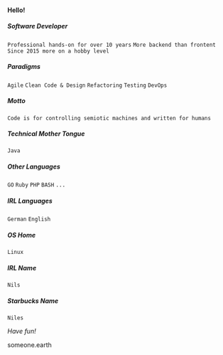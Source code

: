 #### Hello!

##### Software Developer

`Professional hands-on for over 10 years`
`More backend than frontent`
`Since 2015 more on a hobby level`

##### Paradigms 

`Agile` `Clean Code & Design` `Refactoring` `Testing` `DevOps`

##### Motto

`Code is for controlling semiotic machines and written for humans`

##### Technical Mother Tongue

`Java`

##### Other Languages

`GO` `Ruby` `PHP` `BASH` `...`

##### IRL Languages

`German` `English`

##### OS Home

`Linux`

##### IRL Name

`Nils`

##### Starbucks Name

`Niles`

*Have fun!*

someone.earth

